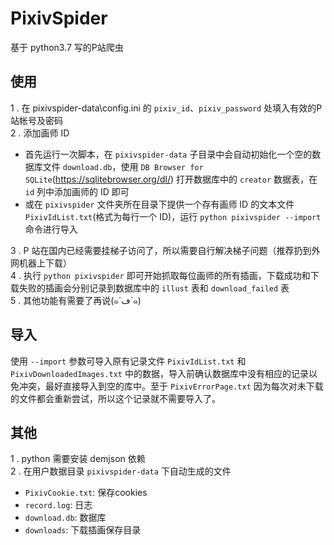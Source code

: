 # PixivSpider
基于 python3.7 写的P站爬虫
## 使用
1 . 在 pixivspider-data\config.ini 的 `pixiv_id`、`pixiv_password` 处填入有效的P站帐号及密码  
2 . 添加画师 ID  
 - 首先运行一次脚本，在 `pixivspider-data` 子目录中会自动初始化一个空的数据库文件 `download.db`，使用 `DB Browser for SQLite`(https://sqlitebrowser.org/dl/) 打开数据库中的 `creator` 数据表，在 `id` 列中添加画师的 ID 即可  
 - 或在 `pixivspider` 文件夹所在目录下提供一个存有画师 ID 的文本文件 `PixivIdList.txt`(格式为每行一个 ID)，运行 `python pixivspider --import` 命令进行导入  

3 . P 站在国内已经需要挂梯子访问了，所以需要自行解决梯子问题（推荐扔到外网机器上下载）  
4 . 执行 `python pixivspider` 即可开始抓取每位画师的所有插画，下载成功和下载失败的插画会分别记录到数据库中的 `illust` 表和 `download_failed` 表  
5 . 其他功能有需要了再说(๑´ڡ`๑)  
## 导入
使用 `--import` 参数可导入原有记录文件 `PixivIdList.txt` 和 `PixivDownloadedImages.txt` 中的数据，导入前确认数据库中没有相应的记录以免冲突，最好直接导入到空的库中。至于 `PixivErrorPage.txt` 因为每次对未下载的文件都会重新尝试，所以这个记录就不需要导入了。
## 其他
1 . python 需要安装 demjson 依赖  
2 . 在用户数据目录 `pixivspider-data` 下自动生成的文件<br>
- `PixivCookie.txt`: 保存cookies<br>
- `record.log`: 日志<br>
- `download.db`: 数据库<br>
- `downloads`: 下载插画保存目录

